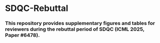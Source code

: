 # SDQC-Rebuttal

### This repository provides supplementary figures and tables for reviewers during the rebuttal period of SDQC (ICML 2025, Paper #6478).
